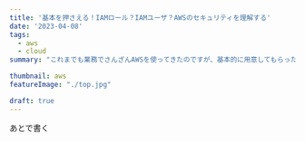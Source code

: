 ```yaml
---
title: '基本を押さえる！IAMロール？IAMユーザ？AWSのセキュリティを理解する'
date: '2023-04-08'
tags:
  - aws
  - cloud
summary: "これまでも業務でさんざんAWSを使ってきたのですが、基本的に用意してもらった環境を使ってきただけなんですよね。AWSのセキュリティの基本くらいはちゃんと押さえておきたいので改めてきちんと理解しておきたいと思います。今回はIAMユーザを作成してIAMロールを割り当てる方法などを調べます。"

thumbnail: aws
featureImage: "./top.jpg"

draft: true
---
```


あとで書く
